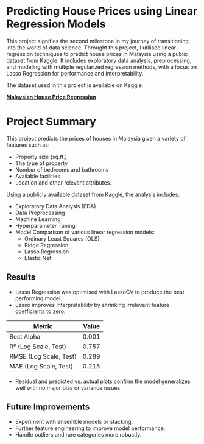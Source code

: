 # Predicting House Prices using Linear Regression Models

This project signifies the second milestone in my journey of transitioning into the world of data science.
Throught this project, I utilised linear regression techniques to predict house prices in Malaysia using a public dataset from Kaggle. It includes exploratory data analysis, preprocessing, and modeling with multiple regularized regression methods, with a focus on Lasso Regression for performance and interpretability.

The dataset used in this project is available on Kaggle:

**[Malaysian House Price Regression](ttps://www.kaggle.com/datasets/mcpenguin/raw-malaysian-housing-prices-data/data)**
# Project Summary

This project predicts the prices of houses in Malaysia given a variety of features such as:
- Property size (sq.ft.)
- The type of property
- Number of bedrooms and bathrooms
- Available facilities
- Location and other relevant attributes.

Using a publicly available dataset from Kaggle, the analysis includes:
- Exploratory Data Analysis (EDA)
- Data Preprocessing
- Machine Learning
- Hyperparameter Tuning
- Model Comparison of various linear regression models:
    - Ordinary Least Squares (OLS)
    - Ridge Regression
    - Lasso Regression
    - Elastic Net

## Results
- Lasso Regression was optimised with LassoCV to produce the best performing model.
- Lasso improves interpretability by shrinking irrelevant feature coefficients to zero.

| Metric | Value |
|--------|-------|
|Best Alpha |0.001|
|R² (Log Scale, Test) |0.757|
|RMSE (Log Scale, Test) |0.289|
|MAE (Log Scale, Test) |0.215|

- Residual and predicted vs. actual plots confirm the model generalizes well with no major bias or variance issues.

## Future Improvements
- Experiment with ensemble models or stacking.
- Further feature engineering to improve model performance.
- Handle outliers and rare categories more robustly.
